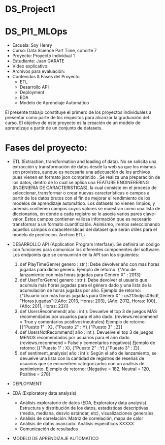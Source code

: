 # DS_Project1

# DS_PI1_MLOps
* Escuela: Soy Henry
* Curso: Data Science Part Time, cohorte 7
* Proyecto: Proyecto Individual 1
* Estudiante: Juan GARATE
* Video explicativo:
* Archivos para evaluación:
* Contenidos & Fases del Proyecto
  * ETL
  * Desarrollo API
  * Deployment
  * EDA
  * Modelo de Aprendiaje Automático   


El presente trabajo constituye el primero de los proyectos individuales a presentar como parte de los requisitos para alcanzar la graduación del curso. El objetivo de este proyecto es la creación de un modelo de aprendizaje a partir de un conjunto de datasets.  

# Fases del proyecto:

* ETL (Extraction, transformation and loading of data). No se solicita una extracción y transformación de datos desde la web ya que los mismos son provistos, aunque es necesaria una adecuación de los archivos pues vienen en formato json comprimido . Se realiza una preparación de los datos, dentro de lo cual se aplica una FEATURE ENGINERERING (INGENIERIA DE CARACTERISTICAS), la cual consiste en el proceso de seleccionar, transformar o crear nuevas características o campos a partir de los datos brutos con el fin de mejorar el rendimiento de los modelos de aprendizaje automático. Los datasets no vienen limpios, y además contienen campos cuyos valores se muestran como una lista de diccionarios, en donde a cada registro se le asocia varios pares clave-valor. Estos campos contienen valiosa información que es necesario transformar a un formato cuantificable. Asimismo, iremos seleccionando aquellos campos o caraceterísticas del dataset que serán útiles para el modelo de predicción.
  Archivo ETL:

* DESARROLLO API  (Application Program Interfase). Se definirá un código con funciones para comunicar los diferentes componentes del software. Los endpoints que se consumirán en la API son los siguientes:

  1) def PlayTimeGenre( genero : str ): Debe devolver año con mas horas jugadas para dicho género.
Ejemplo de retorno: {"Año de lanzamiento con más horas jugadas para Género X" : 2013}
  2) def UserForGenre( genero : str ): Debe devolver el usuario que acumula más horas jugadas para el género dado y una lista de la acumulación de horas jugadas por año.
Ejemplo de retorno: {"Usuario con más horas jugadas para Género X" : us213ndjss09sdf, "Horas jugadas":[{Año: 2013, Horas: 203}, {Año: 2012, Horas: 100}, {Año: 2011, Horas: 23}]}
  3) def UsersRecommend( año : int ): Devuelve el top 3 de juegos MÁS recomendados por usuarios para el año dado. (reviews.recommend = True y comentarios positivos/neutrales)
Ejemplo de retorno: [{"Puesto 1" : X}, {"Puesto 2" : Y},{"Puesto 3" : Z}]
  4) def UsersNotRecommend( año : int ): Devuelve el top 3 de juegos MENOS recomendados por usuarios para el año dado. (reviews.recommend = False y comentarios negativos)
Ejemplo de retorno: [{"Puesto 1" : X}, {"Puesto 2" : Y},{"Puesto 3" : Z}]
  5) def sentiment_analysis( año : int ): Según el año de lanzamiento, se devuelve una lista con la cantidad de registros de reseñas de usuarios que se encuentren categorizados con un análisis de sentimiento.
Ejemplo de retorno: {Negative = 182, Neutral = 120, Positive = 278}

* DEPLOYMENT
  
* EDA (Exploratory data analysis)

  * Análisis exploratorio de datos (EDA, Exploratory data analysis). Estructura y distribución de los datos, estadísticas descriptivas (media, mediana, desvío estándar, etc), visualizaciones generales
  * Análisis de correlación. Matriz de correlación, mapa de calor
  * Análisis de datos avanzado. Análisis específicos XXXXX
  * Comunicación de resultados

* MODELO DE APRENDIZAJE AUTOMATICO